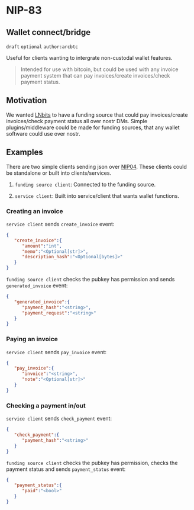 NIP-83
======

Wallet connect/bridge
--------------

`draft` `optional` `author:arcbtc`

Useful for clients wanting to intergrate non-custodal wallet features.

> Intended for use with bitcoin, but could be used with any invoice payment system that can pay invoices/create invoices/check payment status.

## Motivation

We wanted [LNbits](https://github.com/lnbits/lnbits) to have a funding source that could pay invoices/create invoices/check payment status all over nostr DMs. Simple plugins/middleware could be made for funding sources, that any wallet software could use over nostr.

## Examples

There are two simple clients sending json over [NIP04](https://github.com/nostr-protocol/nips/blob/master/04.md). These clients could be standalone or built into clients/services.

1. `funding source client`: Connected to the funding source.

2. `service client`: Built into service/client that wants wallet functions.

### Creating an invoice

`service client` sends `create_invoice` event:

```json
{
   "create_invoice":{
      "amount":"int",
      "memo":"<Optional[str]>",
      "description_hash":"<Optional[bytes]>"
   }
}
```

`funding source client` checks the pubkey has permission and sends `generated_invoice` event:

```json
{
   "generated_invoice":{
      "payment_hash":"<string>",
      "payment_request":"<string>"
   }
}
```

### Paying an invoice

`service client` sends `pay_invoice` event:

```json
{
   "pay_invoice":{
      "invoice":"<string>",
      "note":"<Optional[str]>"
   }
}
```

### Checking a payment in/out

`service client` sends `check_payment` event:

```json
{
   "check_payment":{
      "payment_hash":"<string>"
   }
}
```

`funding source client` checks the pubkey has permission, checks the payment status and sends `payment_status` event:

```json
{
   "payment_status":{
      "paid":"<bool>"
   }
}
```
